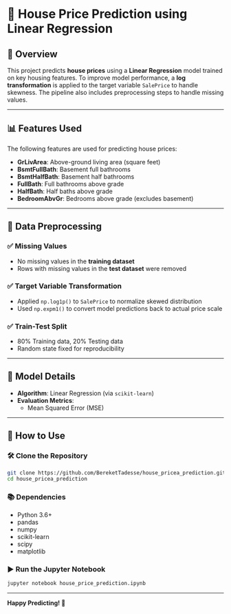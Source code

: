 # 🏡 House Price Prediction using Linear Regression

## 📌 Overview
This project predicts **house prices** using a **Linear Regression** model trained on key housing features. To improve model performance, a **log transformation** is applied to the target variable `SalePrice` to handle skewness. The pipeline also includes preprocessing steps to handle missing values.

---

## 📊 Features Used

The following features are used for predicting house prices:

- **GrLivArea**: Above-ground living area (square feet)
- **BsmtFullBath**: Basement full bathrooms
- **BsmtHalfBath**: Basement half bathrooms
- **FullBath**: Full bathrooms above grade
- **HalfBath**: Half baths above grade
- **BedroomAbvGr**: Bedrooms above grade (excludes basement)

---

## 🔧 Data Preprocessing

### ✅ Missing Values
- No missing values in the **training dataset**
- Rows with missing values in the **test dataset** were removed

### ✅ Target Variable Transformation
- Applied `np.log1p()` to `SalePrice` to normalize skewed distribution
- Used `np.expm1()` to convert model predictions back to actual price scale

### ✅ Train-Test Split
- 80% Training data, 20% Testing data
- Random state fixed for reproducibility

---

## 🤖 Model Details

- **Algorithm**: Linear Regression (via `scikit-learn`)
- **Evaluation Metrics**:
  - Mean Squared Error (MSE)
    
---

## 🚀 How to Use

### 🛠️ Clone the Repository
```bash
git clone https://github.com/BereketTadesse/house_pricea_prediction.git
cd house_pricea_prediction
```

### 📚 Dependencies
- Python 3.6+
- pandas
- numpy
- scikit-learn
- scipy
- matplotlib

### ▶️ Run the Jupyter Notebook
```bash
jupyter notebook house_price_prediction.ipynb
```
---

**Happy Predicting! 🎉**
